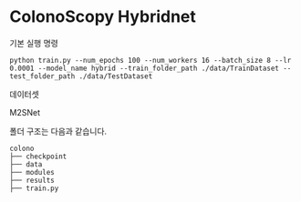 
# ColonoScopy Hybridnet


기본 실행 명령

```
python train.py --num_epochs 100 --num_workers 16 --batch_size 8 --lr 0.0001 --model_name hybrid --train_folder_path ./data/TrainDataset --test_folder_path ./data/TestDataset

```

데이터셋

M2SNet


폴더 구조는 다음과 같습니다.

```
colono
├── checkpoint
├── data
├── modules
├── results
├── train.py
```

